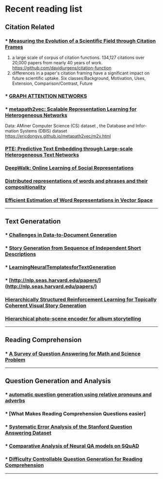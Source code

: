 # Recent reading list


## Citation Related
### * [Measuring the Evolution of a Scientific Field through Citation Frames](https://www.transacl.org/ojs/index.php/tacl/article/view/1266)

1) a large scale of corpus of citation  functions. 134,127 citations over 20,000 papers from nearly 40 years of work.
https://github.com/davidjurgens/citation-function
2) differences in a paper's citation framing have a significant impact on future scientific uptake.
Six classes:Background, Motivation, Uses, Extension, Comparison/Contrast, Future 

### * [GRAPH ATTENTION NETWORKS](https://openreview.net/pdf?id=rJXMpikCZ)
### * [metapath2vec: Scalable Representation Learning for Heterogeneous Networks](https://ericdongyx.github.io/papers/KDD17-dong-chawla-swami-metapath2vec.pdf)

Data: AMiner Computer Science (CS) dataset , the Database and Infor- mation Systems (DBIS) dataset 
https://ericdongyx.github.io/metapath2vec/m2v.html

### [PTE: Predictive Text Embedding through Large-scale Heterogeneous Text Networks](https://arxiv.org/pdf/1508.00200.pdf)

### [DeepWalk: Online Learning of Social Representations](https://classes.cs.uoregon.edu/17S/cis607bddl/papers/Perozzi.pdf)

### [Distributed representations of words and phrases and their compositionality](https://papers.nips.cc/paper/5021-distributed-representations-of-words-and-phrases-and-their-compositionality.pdf)
### [Efficient Estimation of Word Representations in Vector Space](https://arxiv.org/abs/1301.3781)
***

## Text Generatation
### * [Challenges in Data-to-Document Generation](https://aclweb.org/anthology/D17-1239)
### * [Story Generation from Sequence of Independent Short Descriptions](https://arxiv.org/pdf/1707.05501)
### * [LearningNeuralTemplatesforTextGeneration](https://arxiv.org/pdf/1808.10122.pdf)
### * [http://nlp.seas.harvard.edu/papers/](http://nlp.seas.harvard.edu/papers/)

### [Hierarchically Structured Reinforcement Learning for Topically Coherent Visual Story Generation](https://arxiv.org/abs/1805.08191)
### [Hierarchical photo-scene encoder for album storytelling](https://arxiv.org/pdf/1805.05622.pdf)
***

## Reading Comprehension
### * [A Survey of Question Answering for Math and Science Problem](https://arxiv.org/abs/1705.04530)

***

## Question Generation and Analysis
### * [automatic question generation using relative pronouns and adverbs](http://aclweb.org/anthology/P18-3022)
### * [What Makes Reading Comprehension Questions easier] 
### * [Systematic Error Analysis of the Stanford Question Answering Dataset](http://www.aclweb.org/anthology/W18-2602)
### * [Comparative Analysis of Neural QA models on SQuAD](http://www.aclweb.org/anthology/W18-2610)
### * [Difficulty Controllable Question Generation for Reading Comprehension](https://arxiv.org/abs/1807.03586)
***

